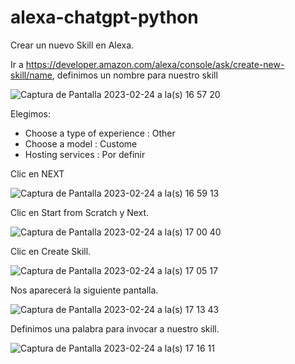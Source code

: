 # alexa-chatgpt-python

Crear un nuevo Skill en Alexa.

Ir a https://developer.amazon.com/alexa/console/ask/create-new-skill/name, definimos un nombre para nuestro skill

![Captura de Pantalla 2023-02-24 a la(s) 16 57 20](https://user-images.githubusercontent.com/2066453/221300992-8078ae4f-18d3-4dd2-aae2-db1a42c1ac1c.png)

Elegimos:

- Choose a type of experience : Other
- Choose a model : Custome
- Hosting services : Por definir

Clic en NEXT

![Captura de Pantalla 2023-02-24 a la(s) 16 59 13](https://user-images.githubusercontent.com/2066453/221301265-3ff49fc3-1336-4de2-a394-b6392b636de5.png)

Clic en Start from Scratch y Next.

![Captura de Pantalla 2023-02-24 a la(s) 17 00 40](https://user-images.githubusercontent.com/2066453/221301472-b4b9a280-720d-4f77-a86e-2c128e13034d.png)

Clic en Create Skill.

![Captura de Pantalla 2023-02-24 a la(s) 17 05 17](https://user-images.githubusercontent.com/2066453/221302213-8f9d9466-c265-4622-9e37-dad0e087c42f.png)

Nos aparecerá la siguiente pantalla.

![Captura de Pantalla 2023-02-24 a la(s) 17 13 43](https://user-images.githubusercontent.com/2066453/221303471-48b6f99f-9d92-4b0c-aa16-09fb153da3a5.png)

Definimos una palabra para invocar a nuestro skill.

![Captura de Pantalla 2023-02-24 a la(s) 17 16 11](https://user-images.githubusercontent.com/2066453/221303793-976a4528-feaa-45a7-b036-914cd459a5ae.png)



